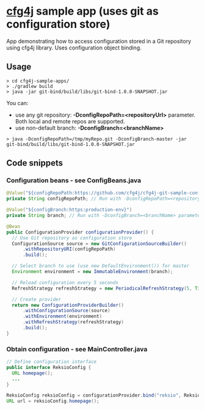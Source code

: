 # [cfg4j](http://cfg4j.org) sample app (uses **git** as configuration store)
App demonstrating how to access configuration stored in a Git repository using cfg4j library. Uses configuration object binding.

## Usage
```
> cd cfg4j-sample-apps/
> ./gradlew build
> java -jar git-bind/build/libs/git-bind-1.0.0-SNAPSHOT.jar
```

You can:
* use any git repository: **-DconfigRepoPath=\<repositoryUrl\>** parameter. Both local and remote repos are supported.
* use non-default branch: **-DconfigBranch=\<branchName\>**

```
> java -DconfigRepoPath=/tmp/myRepo.git -DconfigBranch-master -jar git-bind/build/libs/git-bind-1.0.0-SNAPSHOT.jar
```

## Code snippets

### Configuration beans - see ConfigBeans.java
```java
@Value("${configRepoPath:https://github.com/cfg4j/cfg4j-git-sample-config.git}")
private String configRepoPath; // Run with -DconfigRepoPath=<repositoryUrl> parameter to override

@Value("${configBranch:https:production-env}")
private String branch; // Run with -DconfigBranch=<branchName> parameter to override

@Bean
public ConfigurationProvider configurationProvider() {
  // Use Git repository as configuration store
  ConfigurationSource source = new GitConfigurationSourceBuilder()
      .withRepositoryURI(configRepoPath)
      .build();

  // Select branch to use (use new DefaultEnvironment()) for master
  Environment environment = new ImmutableEnvironment(branch);

  // Reload configuration every 5 seconds
  RefreshStrategy refreshStrategy = new PeriodicalRefreshStrategy(5, TimeUnit.SECONDS);

  // Create provider
  return new ConfigurationProviderBuilder()
      .withConfigurationSource(source)
      .withEnvironment(environment)
      .withRefreshStrategy(refreshStrategy)
      .build();
}
```

### Obtain configuration - see MainController.java
```java
// Define configuration interface 
public interface ReksioConfig {
  URL homepage();
  ...
}

ReksioConfig reksioConfig = configurationProvider.bind("reksio", ReksioConfig.class);
URL url = reksioConfig.homepage();
```